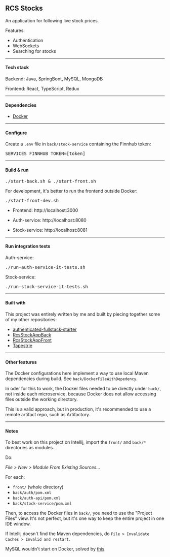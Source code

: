 ## RCS Stocks

An application for following live stock prices. 

Features:

- Authentication
- WebSockets
- Searching for stocks

<hr>

#### Tech stack

Backend: Java, SpringBoot, MySQL, MongoDB

Frontend: React, TypeScript, Redux

<hr>

#### Dependencies

* [Docker](https://www.docker.com/)

<hr>

#### Configure

Create a `.env` file in `back/stock-service` containing the Finnhub token:

<pre>
SERVICES_FINNHUB_TOKEN=[token]
</pre>

<hr>

#### Build & run

<pre>
./start-back.sh & ./start-front.sh
</pre>

For development, it's better to run the frontend outside Docker:

<pre>
./start-front-dev.sh
</pre>

- Frontend: http://localhost:3000

- Auth-service: http://localhost:8080

- Stock-service: http://localhost:8081

<hr>

#### Run integration tests

Auth-service:
<pre>
./run-auth-service-it-tests.sh
</pre>

Stock-service:
<pre>
./run-stock-service-it-tests.sh
</pre>

<hr>

#### Built with

This project was entirely written by me and built by piecing together some of my other repositories:

- [authenticated-fullstack-starter](https://github.com/raphael-correa-ng/authenticated-fullstack-starter)
- [RcsStockAppBack](https://github.com/raphael-correa-ng/RcsStockAppBack)
- [RcsStockAppFront](https://github.com/raphael-correa-ng/RcsStockAppFront)
- [Tapestrie](https://github.com/raphael-correa-ng/Tapestrie)


<hr>

#### Other features

The Docker configurations here implement a way to use local Maven dependencies during build. 
See `back/DockerFileWithDepedency`.

In oder for this to work, the Docker files needed to be directly under `back/`, not inside each microservice, because Docker does not allow accessing files outside the working directory.

This is a valid approach, but in production, it's recommended to use a remote artifact repo, such as Artifactory.

<hr>

#### Notes

To best work on this project on Intellij, import the `front/` and `back/*` directories as modules.

Do: 

*File > New > Module From Existing Sources...*

For each:
- `front/` (whole directory)
- `back/auth/pom.xml`
- `back/auth-api/pom.xml`
- `back/stock-service/pom.xml`

Then, to access the Docker files in `back/`, you need to use the "Project Files" view. It's not perfect, but it's one way to keep the entire project in one IDE window.

If Intellij doesn't find the Maven dependencies, do `File > Invalidate Caches > Invalid and restart`.

MySQL wouldn't start on Docker, solved by [this](https://stackoverflow.com/questions/77344634/azerothcore-docker-install-db-fails-with-upgrade-is-not-supported-after-a-cras).
